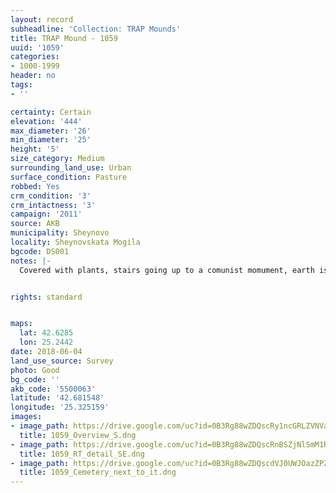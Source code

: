 ```yaml
---
layout: record
subheadline: 'Collection: TRAP Mounds'
title: TRAP Mound - 1059
uuid: '1059'
categories:
- 1000-1999
header: no
tags:
- ''

certainty: Certain
elevation: '444'
max_diameter: '26'
min_diameter: '25'
height: '5'
size_category: Medium
surrounding_land_use: Urban
surface_condition: Pasture
robbed: Yes
crm_condition: '3'
crm_intactness: '3'
campaign: '2011'
source: AKB
municipality: Sheynovo
locality: Sheynovskata Mogila
bgcode: DS001
notes: |-
  Covered with plants, stairs going up to a comunist momument, earth is mixed, looks like it has been destroyed but replaced.


rights: standard


maps:
  lat: 42.6285
  lon: 25.2442
date: 2018-06-04
land_use_source: Survey
photo: Good
bg_code: ''
akb_code: '5500063'
latitude: '42.681548'
longitude: '25.325159'
images:
- image_path: https://drive.google.com/uc?id=0B3Rg88wZDQscRy1ncGRLZVNVaFE
  title: 1059_Overview_S.dng
- image_path: https://drive.google.com/uc?id=0B3Rg88wZDQscRnBSZjNlSmM1RmM
  title: 1059_RT_detail_SE.dng
- image_path: https://drive.google.com/uc?id=0B3Rg88wZDQscdVJ0UWJOazZPZE0
  title: 1059_Cemetery_next_to_it.dng
---
```

